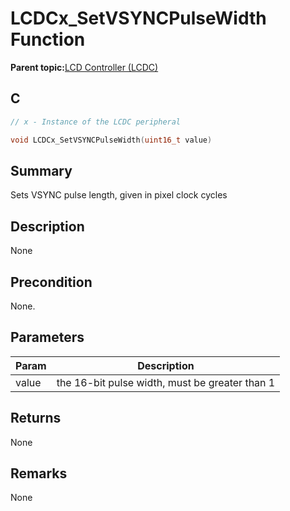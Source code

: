 # LCDCx\_SetVSYNCPulseWidth Function

**Parent topic:**[LCD Controller \(LCDC\)](GUID-6C399A67-3956-464B-9055-02C390FC3228.md)

## C

```c
// x - Instance of the LCDC peripheral

void LCDCx_SetVSYNCPulseWidth(uint16_t value)
```

## Summary

Sets VSYNC pulse length, given in pixel clock cycles

## Description

None

## Precondition

None.

## Parameters

|Param|Description|
|-----|-----------|
|value|the 16-bit pulse width, must be greater than 1|

## Returns

None

## Remarks

None

